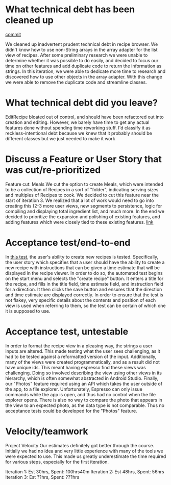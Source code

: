 What technical debt has been cleaned up
========================================

[commit](https://code.cs.umanitoba.ca/winter-2022-a02/group-9/chefsnotes/-/commit/4334f4966370d85b49c6de87c79f6a1976a70dcf)

We cleaned up inadvertent prudent technical debt in recipe browser. We didn't know how to use non-String arrays in the array adapter for the list view of recipes. After some preliminary research we were unable to determine whether it was possible to do easily, and decided to focus our time on other features and add duplicate code to return the information as strings. In this iteration, we were able to dedicate more time to research and discovered how to use other objects in the array adapter. With this change we were able to remove the duplicate code and streamline classes.

What technical debt did you leave?
==================================

EditRecipe bloated out of control, and should have been refactored out into creation and editing. However, we barely have time to get any actual features done without spending time reworking stuff. I'd classify it as reckless-intentional debt because we knew that it probably should be different classes but we just needed to make it work

Discuss a Feature or User Story that was cut/re-prioritized
============================================

Feature cut: Meals
We cut the option to create Meals, which were intended to be a collection of Recipes in a sort of "folder", indicating serving sizes and multiples of Recipes to cook. We decided to cut this feature near the start of iteration 3. We realized that a lot of work would need to go into creating this (2-3 more user views, new segments to persistence, logic for compiling and displaying total ingredient list, and much more. In the end we decided to prioritize the expansion and polishing of existing features, and adding features which were closely tied to these existing features. [link](https://code.cs.umanitoba.ca/winter-2022-a02/group-9/chefsnotes/-/issues/6)


Acceptance test/end-to-end
==========================

In [this test](https://code.cs.umanitoba.ca/winter-2022-a02/group-9/chefsnotes/-/blob/main/app/src/androidTest/java/comp3350/chefsnotes/RecipeCreationTest.java), the user's ability to create new recipes is tested. Specifically, the user story which specifies that a user should have the ability to create a new recipe with instructions that can be given a time estimate that will be displayed in the recipe viewer. In order to do so, the automated test begins on the start menu and selects the "create recipe" button. It enters a title for the recipe, and fills in the title field, time estimate field, and instruction field for a direction. It then clicks the save button and ensures that the direction and time estimate are displayed correctly. In order to ensure that the test is not flakey, very specific details about the contents and position of each view is used when referring to them, so the test can be certain of which one it is supposed to use.

Acceptance test, untestable
===============

In order to format the recipe view in a pleasing way, the strings a user inputs are altered. This made testing what the user sees challenging, as it had to be tested against a reformatted version of the input. Additionally, many of the views were created programmatically, and as a result did not have unique ids. This meant having espresso find these views was challenging. Doing so involved describing the view using other views in its hierarchy, which is often somewhat abstracted in Android Studio. Finally, our "Photos" feature required using an API which takes the user outside of the app, to a file explorer. Unfortunately, Espresso can only issue commands while the app is open, and thus had no control when the file explorer opens. There is also no way to compare the photo that appears in the view to an expected photo, as the data type is not comparable. Thus no acceptance tests could be developed for the "Photos" feature.

Velocity/teamwork
=================
Project Velocity
Our estimates definitely got better through the course. Initially we had no idea and very little experience with many of the tools we were expected to use. This made us greatly underestimate the time required for various steps, especially for the first iteration.

Iteration 1: Est 30hrs, Spent: 100hrs40m
Iteration 2: Est 48hrs, Spent: 56hrs
Iteration 3: Est ??hrs, Spent: ???hrs
